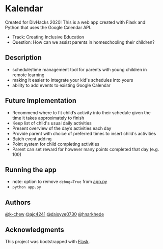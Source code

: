 # Kalendar

Created for DivHacks 2020! This is a web app created with Flask and Python that uses the Google Calendar API.
* Track: Creating Inclusive Education
* Question: How can we assist parents in homeschooling their children?

## Description
* schedule/time management tool for parents with young children in remote learning
* making it easier to integrate your kid's schedules into yours
* ability to add events to existing Google Calendar

## Future Implementation
* Recommend where to fit child’s activity into their schedule given the time it takes approximately to finish
* Keep list of child's usual daily activities
* Present overview of the day’s activities each day
* Provide parent with choice of preferred times to insert child's activities
* Batch event adding
* Point system for child completing activities
* Parent can set reward for however many points completed that day (e.g. 100)

## Running the app
* note: option to remove `debug=True` from [app.py](app.py)
* `python app.py`

## Authors
[@k-chew](https://github.com/k-chew)
[@ajc4241](https://github.com/ajc4241)
[@daisyye0730](https://github.com/daisyye0730)
[@hnarkhede](https://github.com/hnarkhede)

## Acknowledgments
This project was bootstrapped with [Flask](https://pypi.org/project/Flask/).